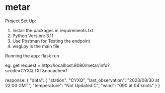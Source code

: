 # metar
Project Set Up:

1. Install the packages in requirements.txt
2. Python Version: 3.11
3. Use Postman for Testing the endpoint
4. wsgi.py is the main file

Running the app: flask run

eg: 
get request = http://localhost:8080/metar/info?scode=CYXQ.TXT&nocache=1

response:
{
    "data": {
        "station": "CYXQ",
        "last_observation": "2023/08/30 at 22:00 GMT",
        "temperature": "Not Updated C",
        "wind": "090 at 04 knots"
    }
}